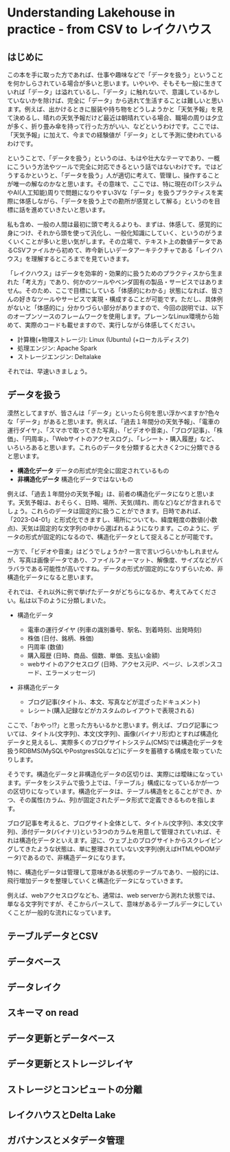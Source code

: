 # Understanding Lakehouse in practice - from CSV to レイクハウス

## はじめに

この本を手に取った方であれば、仕事や趣味などで「データを扱う」ということを何かしらされている場合が多いと思います。いやいや、そもそも一般に生きていれば「データ」は溢れているし、「データ」に触れないで、意識しているかしていないかを除けば、完全に「データ」から逃れて生活することは難しいと思います。例えば、出かけるときに服装や持ち物をどうしようかと「天気予報」を見て決めるし、晴れの天気予報だけど最近は朝晴れている場合、職場の周りは夕立が多く、折り畳み傘を持って行った方がいい、などというわけです。ここでは、「天気予報」に加えて、今までの経験値が「データ」として予測に使われているわけです。

ということで、「データを扱う」というのは、もはや壮大なテーマであり、一概にこういう方法やツールで完全に対応できるという話ではないわけです。ではどうするかというと、「データを扱う」人が適切に考えて、管理し、操作することが唯一の解なのかなと思います。その意味で、ここでは、特に現在のITシステムやAI(人工知能)周りで問題になりやすい3Vな「データ」を扱うプラクティスを実際に体感しながら、「データを扱う上での勘所が感覚として解る」というのを目標に話を進めていきたいと思います。

私も含め、一般の人間は最初に頭で考えるよりも、まずは、体感して、感覚的に身につけ、それから頭を使って汎化し、一般化知識にしていく、というのがうまくいくことが多いと思い気がします。その立場で、テキスト上の数値データであるCSVファイルから初めて、昨今新しいデータアーキテクチャである「レイクハウス」を理解するところまでを見ていきます。

「レイクハウス」はデータを効率的・効果的に扱うためのプラクティスから生まれた「考え方」であり、何かのツールやベンダ固有の製品・サービスではありません。そのため、ここで目標にしている「体感的にわかる」状態になれば、皆さんの好きなツールやサービスで実現・構成することが可能です。ただし、具体例がないと「体感的に」分かりづらい部分がありますので、今回の説明では、以下のオープンソースのフレームワークを使用します。プレーンなLinux環境から始めて、実際のコードも載せますので、実行しながら体感してください。

* 計算機(+物理ストレージ): Linux (Ubuntu) (+ローカルディスク)
* 処理エンジン: Apache Spark
* ストレージエンジン: Deltalake

それでは、早速いきましょう。

## データを扱う

漠然としてますが、皆さんは「データ」といったら何を思い浮かべますか?色々な「データ」があると思います。例えば、「過去１年間分の天気予報」、「電車の運行ダイヤ」、「スマホで取ってきた写真」、「ビデオや音楽」、「ブログ記事」、「株価」、「円周率」、「Webサイトのアクセスログ」、「レシート・購入履歴」など、いろいろあると思います。これらのデータを分類すると大きく2つに分類できると思います。

* **構造化データ** データの形式が完全に固定されているもの
* **非構造化データ** 構造化データではないもの

例えば、「過去１年間分の天気予報」は、前者の構造化データになりと思います。天気予報は、おそらく、日時、場所、天気(晴れ、雨など)などが含まれるでしょう。これらのデータは固定的に扱うことができます。日時であれば、「2023-04-01」と形式化できますし、場所についても、緯度軽度の数値(小数点)、天気は固定的な文字列の中から選ばれるようになります。このように、データの形式が固定的になるので、構造化データとして捉えることが可能です。

一方で、「ビデオや音楽」はどうでしょうか? 一言で言いづらいかもしれませんが、写真は画像データであり、ファイルフォーマット、解像度、サイズなどがバラバラである可能性が高いですね。データの形式が固定的になりずらいため、非構造化データになると思います。

それでは、それ以外に例で挙げたデータがどちらになるか、考えてみてください。私は以下のように分類しまいた。

* 構造化データ
  * 電車の運行ダイヤ (列車の識別番号、駅名、到着時刻、出発時刻)
  * 株価 (日付、銘柄、株価)
  * 円周率 (数値)
  * 購入履歴 (日時、商品、個数、単価、支払い金額)
  * webサイトのアクセスログ (日時、アクセス元IP、ページ、レスポンスコード、エラーメッセージ)

* 非構造化データ
  * ブログ記事(タイトル、本文、写真などが混ざったドキュメント)
  * レシート(購入記録などがカスタムのレイアウトで表現される)

ここで、「おやっ!?」と思った方もいるかと思います。例えば、ブログ記事については、タイトル(文字列)、本文(文字列)、画像(バイナリ形式)とすれば構造化データと見えるし、実際多くのブログサイトシステム(CMS)では構造化データを扱うRDBMS(MySQLやPostgresSQLなど)にデータを蓄積する構成を取っていたりします。

そうです。構造化データと非構造化データの区切りは、実際には曖昧になっています。データをシステムで扱う上では、「テーブル」構成になっているかが一つの区切りになっています。構造化データは、テーブル構造をとることができ、かつ、その属性(カラム、列)が固定されたデータ形式で定義できるものを指します。

ブログ記事を考えると、ブログサイト全体として、タイトル(文字列)、本文(文字列)、添付データ(バイナリ)という3つのカラムを用意して管理されていれば、それは構造化データといえます。逆に、ウェブ上のブログサイトからスクレイピングしてきたような状態は、単に整理されていない文字列(例えばHTMLやDOMデータ)であるので、非構造データになります。

特に、構造化データは管理して意味がある状態のテーブルであり、一般的には、飛行増加データを整理していくと構造化データになっていきます。

例えば、webアクセスログなども、通常は、web serverから測れた状態では、単なる文字列ですが、そこからパースして、意味があるテーブルデータにしていくことが一般的な流れになっています。

## テーブルデータとCSV



## データベース
## データレイク
## スキーマ on read
## データ更新とデータベース
## データ更新とストレージレイヤ
## ストレージとコンピュートの分離
## レイクハウスとDelta Lake
## ガバナンスとメタデータ管理